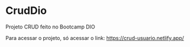 # CrudDio

Projeto CRUD feito no Bootcamp DIO

Para acessar o projeto, só acessar o link: https://crud-usuario.netlify.app/
